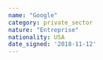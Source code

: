 ```yaml
---
name: "Google"
category: private_sector
nature: "Entreprise"
nationality: USA
date_signed: '2018-11-12'
---
```

    